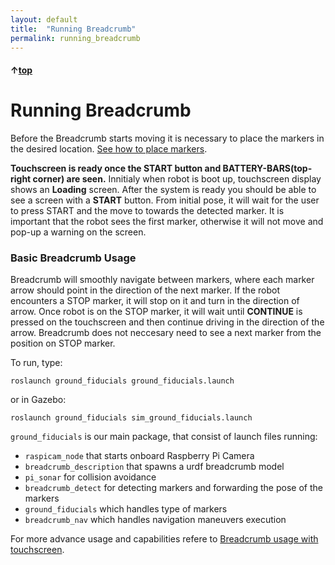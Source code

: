 ```yaml
---
layout: default
title:  "Running Breadcrumb"
permalink: running_breadcrumb
---
```


#### &uarr;[top](https://ubiquityrobotics.github.io/breadcrumb_learn/)

# Running Breadcrumb

Before the Breadcrumb starts moving it is necessary to place the markers in the desired location.
[See how to place markers](marker_info/marker_types_and_placing_them.md).

**Touchscreen is ready once the START button and BATTERY-BARS(top-right corner) are seen.**
Innitialy when robot is boot up, touchscreen display shows an **Loading** screen. After the system is ready you should be able to see a screen with a **START** button.
From initial pose, it will wait for the user to press START and the move to towards the detected marker.
It is important that the robot sees the first marker, otherwise it will not move and pop-up a warning on the screen.

### Basic Breadcrumb Usage

Breadcrumb will smoothly navigate between markers, where each marker arrow should point in the direction of the next marker.
If the robot encounters a STOP marker, it will stop on it and turn in the direction of arrow.
Once robot is on the STOP marker, it will wait until **CONTINUE** is pressed on the touchscreen and then continue driving in the direction of the arrow. 
Breadcrumb does not neccesary need to see a next marker from the position on STOP marker.

To run, type:

  `roslaunch ground_fiducials ground_fiducials.launch`

or in Gazebo:

  `roslaunch ground_fiducials sim_ground_fiducials.launch`

`ground_fiducials` is our main package, that consist of launch files running:
- `raspicam_node` that starts onboard Raspberry Pi Camera
- `breadcrumb_description` that spawns a urdf breadcrumb model
- `pi_sonar` for collision avoidance
- `breadcrumb_detect` for detecting markers and forwarding the pose of the markers
- `ground_fiducials` which handles type of markers
- `breadcrumb_nav` which handles navigation maneuvers execution

For more advance usage and capabilities refere to [Breadcrumb usage with touchscreen](../touchscreen/breadcrumb_usage_with_touchscreen.md).
